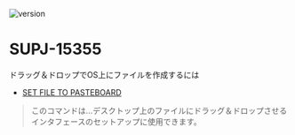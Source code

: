 ![version](https://img.shields.io/badge/version-17%2B-3E8B93)

# SUPJ-15355
ドラッグ＆ドロップでOS上にファイルを作成するには

* [SET FILE TO PASTEBOARD](
https://doc.4d.com/4Dv19/4D/19.1/SET-FILE-TO-PASTEBOARD.301-5653555.ja.html)

> このコマンドは…デスクトップ上のファイルにドラッグ＆ドロップさせるインタフェースのセットアップに使用できます。
